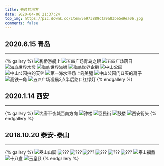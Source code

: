 ```yaml
---
title: 去过的地方
date: 2020-04-06 21:37:24
top_img: https://pic.downk.cc/item/5e973889c2a9a83be5e9ea06.jpg
comments: false
---
```

## 2020.6.15  青岛
<hr>

{% gallery %}
![栈桥游艇上](https://ae01.alicdn.com/kf/Ha87ae9f46e5a4df4801b2f1313cff158T.jpg)
![五四广场青岛之眼](https://ae01.alicdn.com/kf/H35ae4f17997d45a2a96fd8433775bca0q.jpg)
![五四广场落日](https://ae01.alicdn.com/kf/He397c6e9359d475e9bf3b101ffa0fb82h.jpg)
![海底世界水母](https://ae01.alicdn.com/kf/Hb571ec275ab64125a9f9318178252d80G.jpg)
![海底世界海狮](https://ae01.alicdn.com/kf/Hbfd1802245d64cc1b465432f44c0df2fR.jpg)
![海底世界企鹅](https://ae01.alicdn.com/kf/H8749463e94874914a28cd2433f8d864c7.jpg)
![中山公园](https://ae01.alicdn.com/kf/Haf6d9e2e891648809c613cb3d3c171f1m.jpg)
![中山公园拍的天空](https://ae01.alicdn.com/kf/H0cfcfd11bdfb4e9bb9f3100e57b3eaccd.jpg)
![第一海水浴场上的美腿](https://ae01.alicdn.com/kf/Hcaa5d269cc904cc38325fccde463e548N.jpg)
![中山公园门口买的扇子](https://ae01.alicdn.com/kf/He05ba1f654994932afb48899bba6b938L.jpg)
![高铁一角](https://ae01.alicdn.com/kf/H30db6d47b591446aaa8332ca9913bfae6.jpg)
![五四广场凌晨3点半后路口红绿灯](https://ae01.alicdn.com/kf/H58a3e0fb30664a26844a752d0755c0adw.jpg)
{% endgallery %}
## 2020.1.14  西安
<hr>

{% gallery %}
![大唐不夜城西南方向](https://ae01.alicdn.com/kf/H0c3eda37855c40da838ba8fdb5bc0ab55.jpg)
![钟楼](https://ae01.alicdn.com/kf/H6aed4efbb08d42d99c4d2db481c699694.jpg)
![回民街](https://ae01.alicdn.com/kf/H46964787013845a8a3689f7e91f81135H.jpg)
![鼓楼](https://ae01.alicdn.com/kf/H1ee4cb60d6b14a82893a48a3e97297eel.jpg)
![西安街头](https://ae01.alicdn.com/kf/H61c7ec77e0ae476d8827833fdd4422f9L.jpg)
{% endgallery %}

## 2018.10.20 泰安-泰山
<hr>

{% gallery %}
![泰山山脚](https://ae01.alicdn.com/kf/H2ed9dde09ed94f8da5ea73ff1be84c3cD.jpg)
![???](https://ae01.alicdn.com/kf/Hba9dd61fb7384dc8a53a1ad23f2cd524d.jpg)
![???](https://ae01.alicdn.com/kf/H42bf13193f9941c0849947bddb128a27S.jpg)
![???](https://ae01.alicdn.com/kf/H819a12be2e2b4844a69260c5282e8725F.jpg)
![???](https://ae01.alicdn.com/kf/H52e0189a42b44946a4363f7332897e00p.jpg)
![???](https://ae01.alicdn.com/kf/H78e2c9d33acd4594b7f08953f8a0493cW.jpg)
![???](https://ae01.alicdn.com/kf/H35406f7d5469480bbadbacf9b195cb50P.jpg)
![泰山福鼎](https://ae01.alicdn.com/kf/H84491a4f4f324bcb87b5466ee62e306cA.jpg)
![十八盘](https://ae01.alicdn.com/kf/He6153242453f4165afbbb5a153dec3fdt.jpg)
![玉皇顶](https://ae01.alicdn.com/kf/Hee9d4f901dea407c8be84f258c5cdcd4x.jpg)
{% endgallery %}